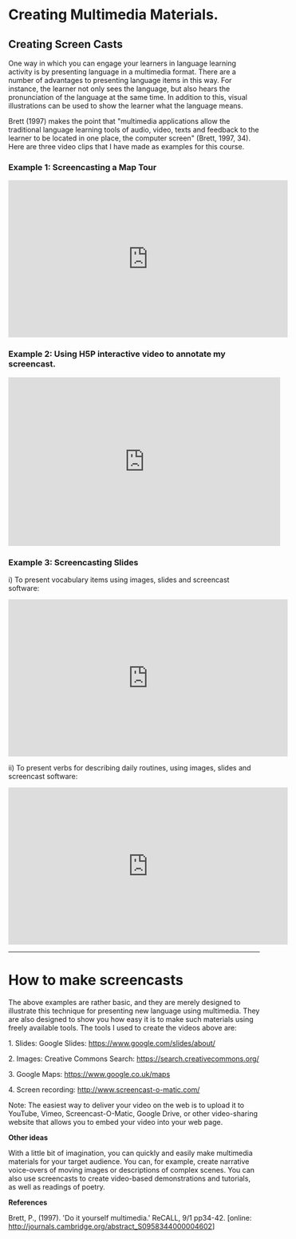 <h1>Creating Multimedia Materials.</h1>
<h2>Creating Screen Casts</h2> 
<p>One way in which you can engage your learners in language learning activity is by presenting language in a multimedia format. There are a number of advantages to presenting language items in this way. For instance, the learner not only sees the language, but also hears the pronunciation of the language at the same time. In addition to this, visual illustrations can be used to show the learner what the language means.</p>

<p>Brett (1997) makes the point that "multimedia applications allow the traditional language learning tools of audio, video, texts and feedback to the learner to be located in one place, the computer screen" (Brett, 1997, 34).
Here are three video clips that I have made as examples for this course.</p>

<h3>Example 1: Screencasting a Map Tour</h3>
<iframe width="560" height="315" src="https://www.youtube.com/embed/A8o3ViIHrPY?rel=0" frameborder="0" allowfullscreen></iframe>

<h3>Example 2: Using H5P interactive video to annotate my screencast.</h3>
<iframe src="https://h5p.org/h5p/embed/145783" width="545" height="338" frameborder="0" allowfullscreen="allowfullscreen"></iframe><script src="https://h5p.org/sites/all/modules/h5p/library/js/h5p-resizer.js" charset="UTF-8"></script>

<h3>Example 3: Screencasting Slides</h3>

i) To present vocabulary items using images, slides and screencast software:

<iframe width="560" height="315" src="https://www.youtube.com/embed/RRRnZIXocN0?rel=0" frameborder="0" allowfullscreen></iframe>

ii) To present verbs for describing daily routines, using images, slides and screencast software:

<iframe width="560" height="315" src="https://www.youtube.com/embed/jW7tt0Ut3dM?rel=0" frameborder="0" allowfullscreen></iframe>

<hr> 

<h1>How to make screencasts</h1>
<p>The above examples are rather basic, and they are merely designed to illustrate this technique for presenting new language using multimedia. They are also designed to show you how easy it is to make such materials using freely available tools. The tools I used to create the videos above are:</p>
<p>1. Slides: Google Slides: <a href="https://www.google.com/slides/about/">https://www.google.com/slides/about/</a></p>
<p>2. Images: Creative Commons Search: <a href="https://search.creativecommons.org/">https://search.creativecommons.org/</a></p>
<p>3. Google Maps: <a href="https://www.google.co.uk/maps">https://www.google.co.uk/maps</a></p>
<p>4. Screen recording: <a href="http://www.screencast-o-matic.com/">http://www.screencast-o-matic.com/</a></p>
<p>Note: The easiest way to deliver your video on the web is to upload it to YouTube, Vimeo, Screencast-O-Matic, Google Drive, or other video-sharing website that allows you to embed your video into your web page.</p>
<p><strong>Other ideas</strong></p>
<p>With a little bit of imagination, you can quickly and easily make multimedia materials for your target audience. You can, for example, create narrative voice-overs of moving images or descriptions of complex scenes. You can also use screencasts to create video-based demonstrations and tutorials, as well as readings of poetry.</p>
<p><strong>References</strong></p>
<p>Brett, P., (1997). 'Do it yourself multimedia.' ReCALL, 9/1 pp34-42. [online: <a href="http://journals.cambridge.org/abstract_S0958344000004602">http://journals.cambridge.org/abstract_S0958344000004602</a>]</p>
